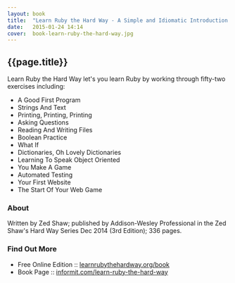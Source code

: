 ```yaml
---
layout: book
title:  "Learn Ruby the Hard Way - A Simple and Idiomatic Introduction to the Imaginative World Of Computational Thinking with Code by Zed Shaw"
date:   2015-01-24 14:14
cover:  book-learn-ruby-the-hard-way.jpg
---
```


## {{page.title}}

<img src="{{site.url}}/i/{{page.cover}}" alt="" style="float: left; margin:0 15px 0 0;">

Learn Ruby the Hard Way let's you
learn Ruby by working through fifty-two exercises
including:

- A Good First Program
- Strings And Text
- Printing, Printing, Printing
- Asking Questions
- Reading And Writing Files
- Boolean Practice
- What If
- Dictionaries, Oh Lovely Dictionaries
- Learning To Speak Object Oriented
- You Make A Game
- Automated Testing
- Your First Website
- The Start Of Your Web Game


### About

Written by Zed Shaw;
published by Addison-Wesley Professional
in the Zed Shaw's Hard Way Series Dec 2014 (3rd Edition);
336 pages.


### Find Out More

- Free Online Edition :: [learnrubythehardway.org/book](http://learnrubythehardway.org/book/)
- Book Page :: [informit.com/learn-ruby-the-hard-way](http://www.informit.com/store/learn-ruby-the-hard-way-a-simple-and-idiomatic-introduction-9780321884992)

